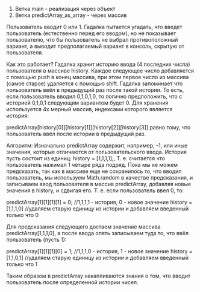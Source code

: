 1) Ветка main - реализация через объект
2) Ветка predictArray_as_array - через массив

Пользователь вводит 0 или 1. Гадалка пытается угадать, что введет пользователь (естественно перед его вводом), но не показывает пользователю, что бы пользователь не выбрал противоположный вариант, а выводит предполагаемый вариант в консоль, скрытую от пользователя.

Как это работает?
Гадалка хранит историю ввода (4 последних числа) пользователя в массиве history. Каждое следующее число добавляется с помощью push в конец массива, при этом первое число из массива (самое старое) удаляется с помощью shift.
Гадалка запоминает что пользователь ввёл в предыдущий раз после такой истории. То есть, если пользователь вводил 0,1,0,1,0, то логично предположить, что с историей 0,1,0,1 следующим вариантом будет 0. Для хранения используется 4х мерный массив, индексами которого является история:

predictArray[history[0]][history[1]][history[2]][history[3]] равно тому, что пользователь ввёл после истории в предыдущий раз.

Алгоритм:
Изначально predictArray содержит, например, -1, или иные значения, которые отличаются от пользовательского ввода. История пусть состоит из единиц: history = [1,1,1,1];, Т. е. считается что пользователь нажимал 1 четыре ряда подряд. Пока мы не можем предсказать, так как в массиве еще не сохранилось то, что вводил пользователь, мы используем Math.random в качестве предсказания, и записываем ввод пользователя в массив predictArray, добавляя новые значения в history, и сдвигая его. Т. е. если пользователь ввел 0, то:

predictArray[1][1][1][1] = 0; //1,1,1,1 - история, 0 - новое значение
history = [1,1,1,0]        //удаляем старую единицу из истории и добавляем введенный только что 0

Для предсказания следующего достаем значение массива predictArray[1,1,1,0], а после ввода опять записываем туда то, что ввёл пользователь (пусть 1):

predictArray[1][1][1][0] = 1; //1,1,1,0 - история, 1 - новое значение
history = [1,1,0,1]        //удаляем старую единицу из истории и добавляем введенный только что 1

Таким образом в predictArray накапливаются знания о том, что вводит пользователь после определенной истории чисел.